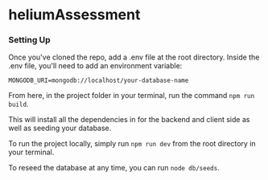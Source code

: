 # heliumAssessment

### Setting Up

Once you've cloned the repo, add a .env file at the root directory. Inside the .env file, you'll need to add an environment variable:

```
MONGODB_URI=mongodb://localhost/your-database-name
```
From here, in the project folder in your terminal, run the command ```npm run build```.

This will install all the dependencies in for the backend and client side as well as seeding your database.

To run the project locally, simply run ```npm run dev``` from the root directory in your terminal.

To reseed the database at any time, you can run ```node db/seeds```.
